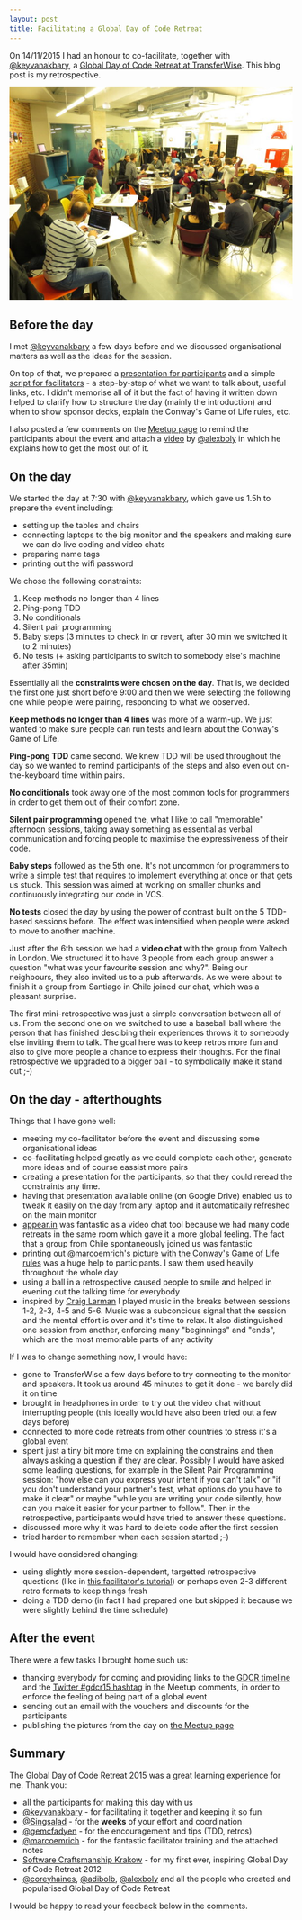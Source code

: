 ```yaml
---
layout: post
title: Facilitating a Global Day of Code Retreat
---
```



On 14/11/2015 I had an honour to co-facilitate, together with [@keyvanakbary](http://twitter.com/keyvanakbary), a [Global Day of Code Retreat at TransferWise](http://www.meetup.com/london-software-craftsmanship/events/226148869). This blog post is my retrospective.

<div style="text-align: center">
  <a href="/pic/gdcr2015/gdcr.jpg">
    <img src="/pic/gdcr2015/gdcr-mini.jpg"/>
  </a>
</div>



Before the day
--------------------------
I met [@keyvanakbary](http://twitter.com/keyvanakbary) a few days before and we discussed organisational matters as well as the ideas for the session.

On top of that, we prepared a [presentation for participants](https://docs.google.com/presentation/d/1r_3X5VfLgwG4ZG-jlWtPO_uAI9msTbRnYcyQUe__BCM/edit?usp=sharing)
and a simple [script for facilitators](https://drive.google.com/open?id=1Ryav3NGRNGMARyAWs-iLFjU9CmtoxDynRlczi00hGtg) - a step-by-step of what we want to talk about, useful links, etc. I didn't memorise all of it but the fact of having it written down helped to clarify how to structure the day (mainly the introduction) and when to show sponsor decks, explain the Conway's Game of Life rules, etc.

I also posted a few comments on the [Meetup page](http://www.meetup.com/london-software-craftsmanship/events/226148869) to remind the participants about the event and attach a [video](https://vimeo.com/145525880) by [@alexboly](http://twitter.com/alexboly) in which he explains how to get the most out of it.



On the day
--------------------------

We started the day at 7:30 with [@keyvanakbary](http://twitter.com/keyvanakbary), which gave us 1.5h to prepare the event including:

- setting up the tables and chairs
- connecting laptops to the big monitor and the speakers and making sure we can do live coding and video chats
- preparing name tags
- printing out the wifi password

We chose the following constraints:

1. Keep methods no longer than 4 lines
2. Ping-pong TDD
3. No conditionals
4. Silent pair programming
5. Baby steps (3 minutes to check in or revert, after 30 min we switched it to 2 minutes)
6. No tests (+ asking participants to switch to somebody else's machine after 35min)

Essentially all the **constraints were chosen on the day**. That is, we decided the first one just short before 9:00 and then we were selecting the following one while people were pairing, responding to what we observed.

**Keep methods no longer than 4 lines** was more of a warm-up. We just wanted to make sure people can run tests and learn about the Conway's Game of Life.

**Ping-pong TDD** came second. We knew TDD will be used throughout the day so we wanted to remind participants of the steps and also even out on-the-keyboard time within pairs.

**No conditionals** took away one of the most common tools for programmers in order to get them out of their comfort zone.

**Silent pair programming** opened the, what I like to call "memorable" afternoon sessions, taking away something as essential as verbal communication and forcing people to maximise the expressiveness of their code.

**Baby steps** followed as the 5th one. It's not uncommon for programmers to write a simple test that requires to implement everything at once or that gets us stuck. This session was aimed at working on smaller chunks and continuously integrating our code in VCS.

**No tests** closed the day by using the power of contrast built on the 5 TDD-based sessions before. The effect was intensified when people were asked to move to another machine.

Just after the 6th session we had a **video chat** with the group from Valtech in London. We structured it to have 3 people from each group answer a question "what was your favourite session and why?". Being our neighbours, they also invited us to a pub afterwards. As we were about to finish it a group from Santiago in Chile joined our chat, which was a pleasant surprise.

The first mini-retrospective was just a simple conversation between all of us. From the second one on we switched to use a baseball ball where the person that has finished descibing their experiences throws it to somebody else inviting them to talk. The goal here was to keep retros more fun and also to give more people a chance to express their thoughts. For the final retrospective we upgraded to a bigger ball - to symbolically make it stand out ;-)


On the day - afterthoughts
--------------------------

Things that I have gone well:

- meeting my co-facilitator before the event and discussing some organisational ideas
- co-facilitating helped greatly as we could complete each other, generate more ideas and of course eassist more pairs
- creating a presentation for the participants, so that they could reread the constraints any time.
- having that presentation available online (on Google Drive) enabled us to tweak it easily on the day from any laptop and it automatically refreshed on the main monitor
- [appear.in](http://appear.in) was fantastic as a video chat tool because we had many code retreats in the same room which gave it a more global feeling. The fact that a group from Chile spontaneously joined us was fantastic
- printing out [@marcoemrich](http://twitter.com/marcoemrich)'s [picture with the Conway's Game of Life rules](https://github.com/marcoemrich/game-of-life-rules) was a huge help to participants. I saw them used heavily throughout the whole day
- using a ball in a retrospective caused people to smile and helped in evening out the talking time for everybody
- inspired by [Craig Larman](https://en.wikipedia.org/wiki/Craig_Larman) I played music in the breaks between sessions 1-2, 2-3, 4-5 and 5-6. Music was a subconcious signal that the session and the mental effort is over and it's time to relax. It also distinguished one session from another, enforcing many "beginnings" and "ends", which are the most memorable parts of any activity

If I was to change something now, I would have:

- gone to TransferWise a few days before to try connecting to the monitor and speakers. It took us around 45 minutes to get it done - we barely did it on time
- brought in headphones in order to try out the video chat without interrupting people (this ideally would have also been tried out a few days before)
- connected to more code retreats from other countries to stress it's a global event
- spent just a tiny bit more time on explaining the constrains and then always asking a question if they are clear. Possibly I would have asked some leading questions, for example in the Silent Pair Programming session: "how else can you express your intent if you can't talk" or "if you don't understand your partner's test, what options do you have to make it clear" or maybe "while you are writing your code silently, how can you make it easier for your partner to follow". Then in the retrospective, participants would have tried to answer these questions.
- discussed more why it was hard to delete code after the first session
- tried harder to remember when each session started ;-)

I would have considered changing:

- using slightly more session-dependent, targetted retrospective questions (like in [this facilitator's tutorial](https://drive.google.com/folderview?id=0B5c0gS3XXAGfa0xGdE1qNW1NX1k&usp=drive_web)) or perhaps even 2-3 different retro formats to keep things fresh
- doing a TDD demo (in fact I had prepared one but skipped it because we were slightly behind the time schedule)



After the event
--------------------------

There were a few tasks I brought home such us:

- thanking everybody for coming and providing links to the [GDCR timeline](http://gdcr.coderetreat.org/timeline-2015.html) and the [Twitter #gdcr15 hashtag](https://twitter.com/hashtag/gdcr15?vertical=default&src=hash) in the Meetup comments, in order to enforce the feeling of being part of a global event
- sending out an email with the vouchers and discounts for the participants
- publishing the pictures from the day on [the Meetup page](http://www.meetup.com/london-software-craftsmanship/photos/26550627)


Summary
--------------------------

The Global Day of Code Retreat 2015 was a great learning experience for me. Thank you:

- all the participants for making this day with us
- [@keyvanakbary](http://twitter.com/keyvanakbary) - for facilitating it together and keeping it so fun
- [@Singsalad](http://twitter.com/Singsalad) - for the **weeks** of your effort and coordination
- [@gemcfadyen](http://twitter.com/gemcfadyen) - for the encouragement and tips (TDD, retros)
- [@marcoemrich](http://twitter.com/marcoemrich) - for the fantastic facilitator training and the attached notes
- [Software Craftsmanship Krakow](http://www.meetup.com/sc-krk/events/90017372) - for my first ever, inspiring Global Day of Code Retreat 2012
- [@coreyhaines](http://twitter.com/coreyhaines), [@adibolb](http://twitter.com/adibolb), [@alexboly](http://twitter.com/alexboly) and all the people who created and popularised Global Day of Code Retreat

I would be happy to read your feedback below in the comments.
